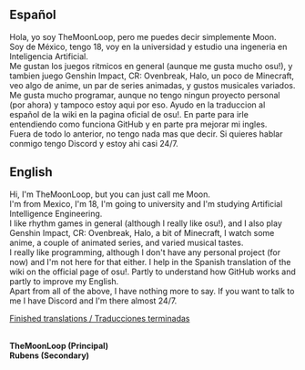 ## Español
Hola, yo soy TheMoonLoop, pero me puedes decir simplemente Moon.\
Soy de México, tengo 18, voy en la universidad y estudio una ingeneria en Inteligencia Artificial.\
Me gustan los juegos ritmicos en general (aunque me gusta mucho osu!), y tambien juego Genshin Impact, CR: Ovenbreak, Halo, un poco de Minecraft, veo algo de anime, un par de series animadas, y gustos musicales variados.\
Me gusta mucho programar, aunque no tengo ningun proyecto personal (por ahora) y tampoco estoy aqui por eso. Ayudo en la traduccion al español de la wiki en la pagina oficial de osu!. En parte para irle entendiendo como funciona GitHub y en parte pra mejorar mi ingles.\
Fuera de todo lo anterior, no tengo nada mas que decir. Si quieres hablar conmigo tengo Discord y estoy ahi casi 24/7.

## English
Hi, I'm TheMoonLoop, but you can just call me Moon.\
I'm from Mexico, I'm 18, I'm going to university and I'm studying Artificial Intelligence Engineering.\
I like rhythm games in general (although I really like osu!), and I also play Genshin Impact, CR: Ovenbreak, Halo, a bit of Minecraft, I watch some anime, a couple of animated series, and varied musical tastes.\
I really like programming, although I don't have any personal project (for now) and I'm not here for that either. I help in the Spanish translation of the wiki on the official page of osu!. Partly to understand how GitHub works and partly to improve my English.\
Apart from all of the above, I have nothing more to say. If you want to talk to me I have Discord and I'm there almost 24/7.

[Finished translations / Traducciones terminadas](translations-traducciones.md)

\
**TheMoonLoop (Principal)\
Rubens (Secondary)**
